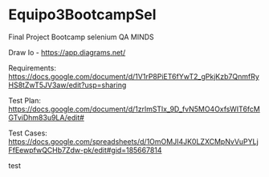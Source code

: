 # Equipo3BootcampSel
Final Project Bootcamp selenium QA MINDS

Draw Io - https://app.diagrams.net/

Requirements: https://docs.google.com/document/d/1V1rP8PiET6fYwT2_gPkjKzb7QnmfRyHS8tZwT5JV3aw/edit?usp=sharing

Test Plan: https://docs.google.com/document/d/1zrlmSTlx_9D_fvN5MO4OxfsWIT6fcMGTviDhm83u9LA/edit#

Test Cases: https://docs.google.com/spreadsheets/d/1OmOMJI4JK0LZXCMpNvVuPYLjFfEewpfwQCHb7Zdw-pk/edit#gid=185667814

test